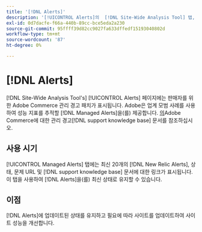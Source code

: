 ```yaml
---
title: '[!DNL Alerts]'
description: '[!UICONTROL Alerts]의  [!DNL Site-Wide Analysis Tool] 탭, 사용 시기 및 이점을 알아봅니다.'
exl-id: 0d7dacfe-f66a-440b-89cc-bce5eda2a230
source-git-commit: 95ffff39d82cc9027fa633dffedf15193040802d
workflow-type: tm+mt
source-wordcount: '87'
ht-degree: 0%

---
```


# [!DNL Alerts]

[!DNL Site-Wide Analysis Tool's] [!UICONTROL Alerts] 페이지에는 판매자를 위한 Adobe Commerce 관리 경고 패치가 표시됩니다. Adobe은 업계 모범 사례를 사용하여 성능 지표를 추적할 [!DNL Managed Alerts]을(를) 제공합니다. [의 &#x200B;](https://support.magento.com/hc/en-us/articles/360045806832-Managed-alerts-for-Adobe-Commerce)Adobe Commerce에 대한 관리 경고[!DNL support knowledge base] 문서를 참조하십시오.

## 사용 시기

[!UICONTROL Managed Alerts] 탭에는 최신 20개의 [!DNL New Relic Alerts], 상태, 문제 URL 및 [!DNL support knowledge base] 문서에 대한 링크가 표시됩니다. 이 탭을 사용하여 [!DNL Alerts]을(를) 최신 상태로 유지할 수 있습니다.

## 이점

[!DNL Alerts]에 업데이트된 상태를 유지하고 필요에 따라 사이트를 업데이트하여 사이트 성능을 개선합니다.
